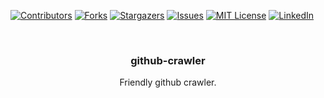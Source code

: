 <!-- PROJECT SHIELDS -->
<!--
*** I'm using markdown "reference style" links for readability.
*** Reference links are enclosed in brackets [ ] instead of parentheses ( ).
*** See the bottom of this document for the declaration of the reference variables
*** for contributors-url, forks-url, etc. This is an optional, concise syntax you may use.
*** https://www.markdownguide.org/basic-syntax/#reference-style-links
-->
[![Contributors][contributors-shield]][contributors-url]
[![Forks][forks-shield]][forks-url]
[![Stargazers][stars-shield]][stars-url]
[![Issues][issues-shield]][issues-url]
[![MIT License][license-shield]][license-url]
[![LinkedIn][linkedin-shield]][linkedin-url]



<!-- PROJECT LOGO -->
<br />
<p align="center">

  <h3 align="center">github-crawler</h3>

  <p align="center">
    Friendly github crawler. 
<!--     <br />
    <a href="https://github.com/Ankush-Chander/github-crawler"><strong>Explore the docs »</strong></a>
    <br />
    <br /> -->
    </p>
</p>






<!-- MARKDOWN LINKS & IMAGES -->
<!-- https://www.markdownguide.org/basic-syntax/#reference-style-links -->
[contributors-shield]: https://img.shields.io/github/contributors/Ankush-Chander/github-crawler.svg?style=for-the-badge
[contributors-url]: https://github.com/Ankush-Chander/github-crawler/graphs/contributors
[forks-shield]: https://img.shields.io/github/forks/Ankush-Chander/github-crawler.svg?style=for-the-badge
[forks-url]: https://github.com/Ankush-Chander/github-crawler/network/members
[stars-shield]: https://img.shields.io/github/stars/Ankush-Chander/github-crawler.svg?style=for-the-badge
[stars-url]: https://github.com/Ankush-Chander/github-crawler/stargazers
[issues-shield]: https://img.shields.io/github/issues/Ankush-Chander/github-crawler.svg?style=for-the-badge
[issues-url]: https://github.com/Ankush-Chander/github-crawler/issues
[license-shield]: https://img.shields.io/github/license/Ankush-Chander/github-crawler.svg?style=for-the-badge
[license-url]: https://github.com/Ankush-Chander/github-crawler/blob/main/LICENSE.txt
[linkedin-shield]: https://img.shields.io/badge/-LinkedIn-black.svg?style=for-the-badge&logo=linkedin&colorB=555
[linkedin-url]: https://www.linkedin.com/in/ankush-chander-8248a876/
